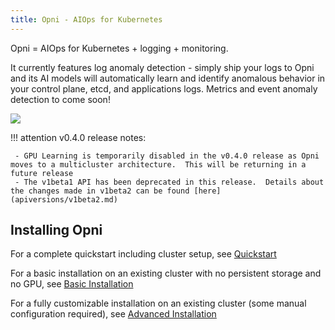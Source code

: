```yaml
---
title: Opni - AIOps for Kubernetes
---
```

 
Opni = AIOps for Kubernetes + logging + monitoring. 

It currently features log anomaly detection - simply ship your logs to Opni and its AI models will automatically learn and identify anomalous behavior in your control plane, etcd, and applications logs. Metrics and event anomaly detection to come soon!

[![](https://opni-public.s3.us-east-2.amazonaws.com/opni_youtube_gh.png)](https://youtu.be/DQVBwMaO_o0)

!!! attention
    v0.4.0 release notes:
    
     - GPU Learning is temporarily disabled in the v0.4.0 release as Opni moves to a multicluster architecture.  This will be returning in a future release
     - The v1beta1 API has been deprecated in this release.  Details about the changes made in v1beta2 can be found [here](apiversions/v1beta2.md)


## Installing Opni

For a complete quickstart including cluster setup, see [Quickstart](deployment/quickstart.md)

For a basic installation on an existing cluster with no persistent storage and no GPU, see [Basic Installation](deployment/basic.md)

For a fully customizable installation on an existing cluster (some manual configuration required), see [Advanced Installation](deployment/advanced.md)

